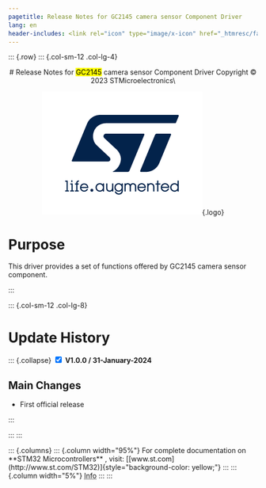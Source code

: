 ```yaml
---
pagetitle: Release Notes for GC2145 camera sensor Component Driver
lang: en
header-includes: <link rel="icon" type="image/x-icon" href="_htmresc/favicon.png" />
---
```

::: {.row}
::: {.col-sm-12 .col-lg-4}

<center>
# Release Notes for <mark>GC2145</mark> camera sensor Component Driver
Copyright &copy; 2023 STMicroelectronics\

[![ST logo](_htmresc/st_logo_2020.png)](https://www.st.com){.logo}
</center>

# Purpose

This driver provides a set of functions offered by GC2145 camera sensor component.

:::

::: {.col-sm-12 .col-lg-8}
# Update History

::: {.collapse}
<input type="checkbox" id="collapse-section1" checked aria-hidden="true">
<label for="collapse-section1" aria-hidden="true">__V1.0.0 / 31-January-2024__</label>
<div>

## Main Changes

- First official release

</div>
:::

:::
:::

<footer class="sticky">
::: {.columns}
::: {.column width="95%"}
For complete documentation on **STM32 Microcontrollers** ,
visit: [[www.st.com](http://www.st.com/STM32)]{style="background-color: yellow;"}
:::
::: {.column width="5%"}
<abbr title="Based on template cx566953 version 2.1">Info</abbr>
:::
:::
</footer>
